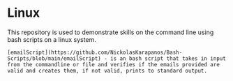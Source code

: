 # Linux 
This repository is used to demonstrate skills on the command line using bash scripts on a linux system. 

```
[emailScript](https://github.com/NickolasKarapanos/Bash-Scripts/blob/main/emailScript) - is an bash script that takes in input from the commandline or file and verifies if the emails provided are valid and creates them, if not valid, prints to standard output. 
```
